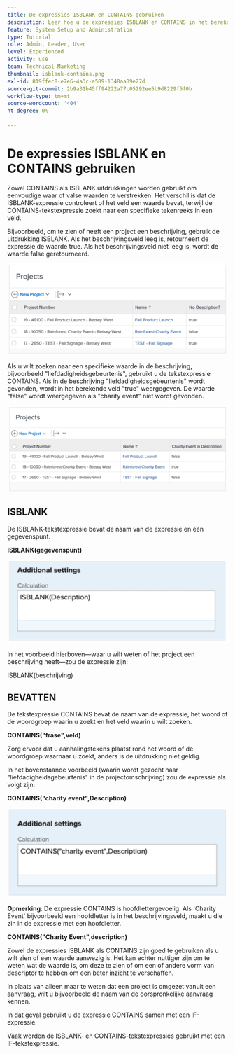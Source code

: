 ```yaml
---
title: De expressies ISBLANK en CONTAINS gebruiken
description: Leer hoe u de expressies ISBLANK en CONTAINS in het berekende veld Adobe gebruikt en maakt [!DNL Workfront].
feature: System Setup and Administration
type: Tutorial
role: Admin, Leader, User
level: Experienced
activity: use
team: Technical Marketing
thumbnail: isblank-contains.png
exl-id: 819ffec8-e7e6-4a3c-a589-1348aa09e27d
source-git-commit: 2b9a31b45ff94222a77c05292ee5b9d8229f5f0b
workflow-type: tm+mt
source-wordcount: '404'
ht-degree: 0%

---
```


# De expressies ISBLANK en CONTAINS gebruiken

Zowel CONTAINS als ISBLANK uitdrukkingen worden gebruikt om eenvoudige waar of valse waarden te verstrekken. Het verschil is dat de ISBLANK-expressie controleert of het veld een waarde bevat, terwijl de CONTAINS-tekstexpressie zoekt naar een specifieke tekenreeks in een veld.

Bijvoorbeeld, om te zien of heeft een project een beschrijving, gebruik de uitdrukking ISBLANK. Als het beschrijvingsveld leeg is, retourneert de expressie de waarde true. Als het beschrijvingsveld niet leeg is, wordt de waarde false geretourneerd.

![Werklastverdelingsmechanisme met gebruiksrapport](assets/isblank01.png)

Als u wilt zoeken naar een specifieke waarde in de beschrijving, bijvoorbeeld &quot;liefdadigheidsgebeurtenis&quot;, gebruikt u de tekstexpressie CONTAINS. Als in de beschrijving &quot;liefdadigheidsgebeurtenis&quot; wordt gevonden, wordt in het berekende veld &quot;true&quot; weergegeven. De waarde &quot;false&quot; wordt weergegeven als &quot;charity event&quot; niet wordt gevonden.

![Werklastverdelingsmechanisme met gebruiksrapport](assets/isblank02.png)

## ISBLANK

De ISBLANK-tekstexpressie bevat de naam van de expressie en één gegevenspunt.

**ISBLANK(gegevenspunt)**

![Werklastverdelingsmechanisme met gebruiksrapport](assets/isblank03.png)

In het voorbeeld hierboven—waar u wilt weten of het project een beschrijving heeft—zou de expressie zijn:

ISBLANK(beschrijving)

## BEVATTEN

De tekstexpressie CONTAINS bevat de naam van de expressie, het woord of de woordgroep waarin u zoekt en het veld waarin u wilt zoeken.

**CONTAINS(&quot;frase&quot;,veld)**

Zorg ervoor dat u aanhalingstekens plaatst rond het woord of de woordgroep waarnaar u zoekt, anders is de uitdrukking niet geldig.

In het bovenstaande voorbeeld (waarin wordt gezocht naar &quot;liefdadigheidsgebeurtenis&quot; in de projectomschrijving) zou de expressie als volgt zijn:

**CONTAINS(&quot;charity event&quot;,Description)**

![Werklastverdelingsmechanisme met gebruiksrapport](assets/isblank04.png)

**Opmerking**: De expressie CONTAINS is hoofdlettergevoelig. Als &#39;Charity Event&#39; bijvoorbeeld een hoofdletter is in het beschrijvingsveld, maakt u die zin in de expressie met een hoofdletter.

**CONTAINS(&quot;Charity Event&quot;,description)**

Zowel de expressies ISBLANK als CONTAINS zijn goed te gebruiken als u wilt zien of een waarde aanwezig is. Het kan echter nuttiger zijn om te weten wat de waarde is, om deze te zien of om een of andere vorm van descriptor te hebben om een beter inzicht te verschaffen.

In plaats van alleen maar te weten dat een project is omgezet vanuit een aanvraag, wilt u bijvoorbeeld de naam van de oorspronkelijke aanvraag kennen.

In dat geval gebruikt u de expressie CONTAINS samen met een IF-expressie.

Vaak worden de ISBLANK- en CONTAINS-tekstexpressies gebruikt met een IF-tekstexpressie.
